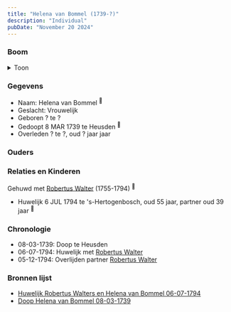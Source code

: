 ```yaml
---
title: "Helena van Bommel (1739-?)"
description: "Individual"
pubDate: "November 20 2024"
---
```


### Boom
<details><summary>Toon</summary>

![test](https://www.plantuml.com/plantuml/svg/ZP5DQy9048Rl-oi6FVGaH6AibQ1Mcz2M5egqz2YRx5INx8Vih9KW-UzTOh2UIc_Bx3FxFZEx8C-TFsZ5g99cpntNKF2osZfxC69bbNNW7JSKhj1ujfC2ePIkL7W-ezxx6ZJg0XsTI-JHeVNr7jdLgwNYH71Y0B2qJg1xtycoCaYKfffBCvj1p1h6Rk2jZIB6pYszHrHeE7np4pgrHjK3Jl0KHSFn12xD_NoPnLaS4avV4fLe89qMlAWtXVLUuNG64tYzNyFmDhw3-HL4rK6f3JTYKpfBLDZW5EXvW9gBmzg6-Vo1u9EhCDx5O1G1zBCuJ_Bb7ycZBZb9_fESm4Es2lJTg5Ne3DBf4OMGPXk8CJn_lBH4Av97KPICeQ_aTkThLCeUWqp3kXKD1Xt1EkFV0bkW4U7tVm00)
</details>

### Gegevens
- Naam: Helena van Bommel <sup><a href="../s00285/" style="text-decoration:none" title="Huwelijk Robertus Walters en Helena van Bommel 06-07-1794">:link:</a></sup>
- Geslacht: Vrouwelijk
- Geboren ? te ? 
- Gedoopt 8 MAR 1739 te Heusden <sup><a href="../s00286/" style="text-decoration:none" title="Doop Helena van Bommel 08-03-1739">:link:</a></sup>
- Overleden ? te ?, oud ? jaar jaar 

### Ouders

### Relaties en Kinderen

Gehuwd met [Robertus Walter](../i00140/) (1755-1794) <sup><a href="../s00285/" style="text-decoration:none" title="Huwelijk Robertus Walters en Helena van Bommel 06-07-1794">:link:</a></sup>
- Huwelijk 6 JUL 1794 te 's-Hertogenbosch, oud 55 jaar, partner oud 39 jaar <sup><a href="../s00285/" style="text-decoration:none" title="Huwelijk Robertus Walters en Helena van Bommel 06-07-1794">:link:</a></sup>

### Chronologie
- 08-03-1739: Doop te Heusden
- 06-07-1794: Huwelijk met [Robertus Walter](../i00140/)
- 05-12-1794: Overlijden partner [Robertus Walter](../i00140/)

### Bronnen lijst
- [Huwelijk Robertus Walters en Helena van Bommel 06-07-1794](../s00285/)
- [Doop Helena van Bommel 08-03-1739](../s00286/)